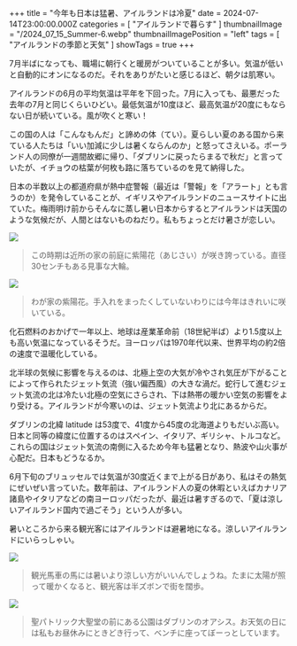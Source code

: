 +++
title = "今年も日本は猛暑、アイルランドは冷夏"
date = 2024-07-14T23:00:00.000Z
categories = [ "アイルランドで暮らす" ]
thumbnailImage = "/2024_07_15_Summer-6.webp"
thumbnailImagePosition = "left"
tags = [ "アイルランドの季節と天気" ]
showTags = true
+++

7月半ばになっても、職場に朝行くと暖房がついていることが多い。気温が低いと自動的にオンになるのだ。それをありがたいと感じるほど、朝夕は肌寒い。

<!--more-->

アイルランドの6月の平均気温は平年を下回った。7月に入っても、最悪だった去年の7月と同じくらいひどい。最低気温が10度ほど、最高気温が20度にもならない日が続いている。風が吹くと寒い！

この国の人は「こんなもんだ」と諦めの体（てい）。夏らしい夏のある国から来ている人たちは「いい加減に少しは暑くならんのか」と怒ってさえいる。ポーランド人の同僚が一週間故郷に帰り、「ダブリンに戻ったらまるで秋だ」と言っていたが、イチョウの枯葉が何枚も路に落ちているのを見て納得した。

日本の半数以上の都道府県が熱中症警報（最近は「警報」を「アラート」とも言うのか）を発令していることが、イギリスやアイルランドのニュースサイトに出ていた。梅雨明け前からそんなに蒸し暑い日本からするとアイルランドは天国のような気候だが、人間とはないものねだり。私もちょっとだけ暑さが恋しい。

![](/2024_07_15_Summer-3.webp)

> この時期は近所の家の前庭に紫陽花（あじさい）が咲き誇っている。直径30センチもある見事な大輪。

![](/2024_07_15_Summer-6.webp)

> わが家の紫陽花。手入れをまったくしていないわりには今年はきれいに咲いている。

化石燃料のおかげで一年以上、地球は産業革命前（18世紀半ば）より1.5度以上も高い気温になっているそうだ。ヨーロッパは1970年代以来、世界平均の約2倍の速度で温暖化している。

北半球の気候に影響を与えるのは、北極上空の大気が冷やされ気圧が下がることによって作られたジェット気流（強い偏西風）の大きな渦だ。蛇行して進むジェット気流の北は冷たい北極の空気にさらされ、下は熱帯の暖かい空気の影響をより受ける。アイルランドが今寒いのは、ジェット気流より北にあるからだ。

ダブリンの北緯 latitude は53度で、41度から45度の北海道よりもだいぶ高い。日本と同等の緯度に位置するのはスペイン、イタリア、ギリシャ、トルコなど。これらの国はジェット気流の南側に入るため今年も猛暑となり、熱波や山火事が心配だ。日本もどうなるか。

6月下旬のブリュッセルでは気温が30度近くまで上がる日があり、私はその熱気にぜいぜい言っていた。数年前は、アイルランド人の夏の休暇といえばカナリア諸島やイタリアなどの南ヨーロッパだったが、最近は暑すぎるので、「夏は涼しいアイルランド国内で過ごそう」という人が多い。

暑いところから来る観光客にはアイルランドは避暑地になる。涼しいアイルランドにいらっしゃい。

![](/2024_07_15_Summer-1.webp)

> 観光馬車の馬には暑いより涼しい方がいいんでしょうね。たまに太陽が照って暖かくなると、観光客は半ズボンで街を闊歩。

![](/2024_07_15_Summer-5.webp)

> 聖パトリック大聖堂の前にある公園はダブリンのオアシス。お天気の日には私もお昼休みにときどき行って、ベンチに座ってぼーっとしています。
